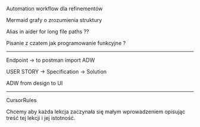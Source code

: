 

Automation workflow dla refinementów 

Mermaid grafy o zrozumienia struktury

Alias in aider for long file paths ??

Pisanie z czatem jak programowanie funkcyjne ?


---

Endpoint -> to postman import ADW


USER STORY -> Specification -> Solution


ADW from design to UI

-----

CursorRules

Chcemy aby każda lekcja zaczynała się małym wprowadzeniem opisując treść tej lekcji i jej istotność.